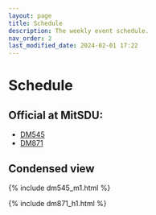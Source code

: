 ```yaml
---
layout: page
title: Schedule
description: The weekly event schedule.
nav_order: 2
last_modified_date: 2024-02-01 17:22
---
```


<!--
# Weekly Schedule

{% for schedule in site.schedules %}
{{ schedule }}
{% endfor %}
-->


# Schedule


## Official at MitSDU:

- <a href="https://skemaplan.sdu.dk/N330047101/f24" target="_blank">DM545</a>
- <a href="https://skemaplan.sdu.dk/N340030101/f24" target="_blank">DM871</a>







## Condensed view



{% include dm545_m1.html %}



{% include dm871_h1.html %}
